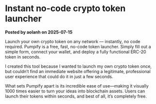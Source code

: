 # Instant no-code crypto token launcher

**Posted by aolanh on 2025-07-15**

Launch your own crypto token on any network — instantly, no code required. Pumpify is a free, fast, no-code token launcher. Simply fill out a simple form, connect your wallet, and deploy a fully functional ERC-20 token in seconds.

I created this tool because I wanted to launch my own crypto token once, but couldn’t find an immediate website offering a legitimate, professional user experience that could do it in just a few seconds. 

What sets Pumpify apart is its incredible ease of use—making it visually 1000 times easier to turn your ideas into blockchain assets. Users can launch their tokens within seconds, and best of all, it’s completely free.
